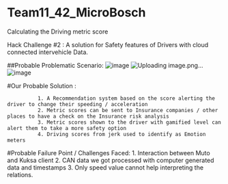 # Team11_42_MicroBosch
Calculating the Driving metric score

Hack Challenge #2 : A solution for Safety features of Drivers with cloud connected intervehicle Data.

##Probable Problematic Scenario: 
![image](https://user-images.githubusercontent.com/66947064/200791616-d98f1f71-f220-4858-8318-ebbe80ddfa49.png)
                  ![Uploading image.png…]()
                   ![image](https://user-images.githubusercontent.com/66947064/200791236-733d759e-a4e8-43d4-bb5b-f9283a8dbf03.png)


#Our Probable Solution : 
            
            
              1. A Recommendation system based on the score alerting the driver to change their speeding / acceleration
              2. Metric scores can be sent to Insurance companies / other places to have a check on the Insurance risk analysis
              3. Metric scores shown to the driver with gamified level can alert them to take a more safety option
              4. Driving scores from jerk used to identify as Emotion meters 
              
  #Probable Failure Point / Challenges Faced: 
            1. Interaction between Muto and Kuksa client
            2. CAN data we got processed with computer generated data and timestamps
            3. Only speed value cannot help interpreting the relations.
              
